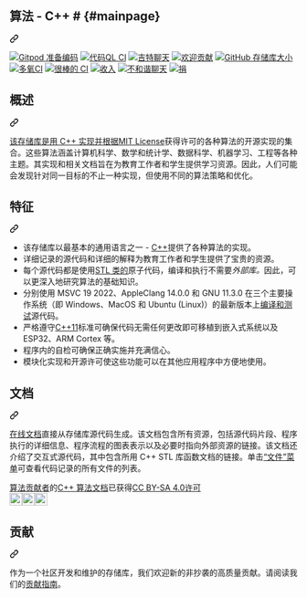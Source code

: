 <div class="Box-sc-g0xbh4-0 bJMeLZ js-snippet-clipboard-copy-unpositioned" data-hpc="true"><article class="markdown-body entry-content container-lg" itemprop="text"><div class="markdown-heading" dir="auto"><h1 tabindex="-1" class="heading-element" dir="auto"><font style="vertical-align: inherit;"><font style="vertical-align: inherit;">算法 - C++ # {#mainpage}</font></font></h1><a id="user-content-the-algorithms---c--mainpage" class="anchor-element" aria-label="永久链接：算法 - C++ # {#mainpage}" href="#the-algorithms---c--mainpage"><svg class="octicon octicon-link" viewBox="0 0 16 16" version="1.1" width="16" height="16" aria-hidden="true"><path d="m7.775 3.275 1.25-1.25a3.5 3.5 0 1 1 4.95 4.95l-2.5 2.5a3.5 3.5 0 0 1-4.95 0 .751.751 0 0 1 .018-1.042.751.751 0 0 1 1.042-.018 1.998 1.998 0 0 0 2.83 0l2.5-2.5a2.002 2.002 0 0 0-2.83-2.83l-1.25 1.25a.751.751 0 0 1-1.042-.018.751.751 0 0 1-.018-1.042Zm-4.69 9.64a1.998 1.998 0 0 0 2.83 0l1.25-1.25a.751.751 0 0 1 1.042.018.751.751 0 0 1 .018 1.042l-1.25 1.25a3.5 3.5 0 1 1-4.95-4.95l2.5-2.5a3.5 3.5 0 0 1 4.95 0 .751.751 0 0 1-.018 1.042.751.751 0 0 1-1.042.018 1.998 1.998 0 0 0-2.83 0l-2.5 2.5a1.998 1.998 0 0 0 0 2.83Z"></path></svg></a></div>

<p dir="auto"><a href="https://gitpod.io/#https://github.com/TheAlgorithms/C-Plus-Plus" rel="nofollow"><img src="https://camo.githubusercontent.com/ae79fbb17edaf2aa57ec8688b746de050226ac46d3c6c50a38c9cb3d2c64768c/68747470733a2f2f696d672e736869656c64732e696f2f62616467652f476974706f642d52656164792d2d746f2d2d436f64652d626c75653f6c6f676f3d676974706f64" alt="Gitpod 准备编码" data-canonical-src="https://img.shields.io/badge/Gitpod-Ready--to--Code-blue?logo=gitpod" style="max-width: 100%;"></a>
<a href="https://github.com/TheAlgorithms/C-Plus-Plus/actions/workflows/codeql.yml"><img src="https://github.com/TheAlgorithms/C-Plus-Plus/actions/workflows/codeql.yml/badge.svg" alt="代码QL CI" style="max-width: 100%;"></a>
<a href="https://gitter.im/TheAlgorithms" rel="nofollow"><img src="https://camo.githubusercontent.com/2a51591fc7e84d09834317e6f0be98c9acc92ac12f556fed6f2247dd154a59ba/68747470733a2f2f696d672e736869656c64732e696f2f62616467652f436861742d4769747465722d6666363962342e7376673f6c6162656c3d43686174266c6f676f3d676974746572267374796c653d666c61742d737175617265" alt="吉特聊天" data-canonical-src="https://img.shields.io/badge/Chat-Gitter-ff69b4.svg?label=Chat&amp;logo=gitter&amp;style=flat-square" style="max-width: 100%;"></a>
<a href="https://github.com/TheAlgorithms/C-Plus-Plus/blob/master/CONTRIBUTING.md"><img src="https://camo.githubusercontent.com/61578ec5512473f79fcded62a10bab7ae5fa5d0e288262f5368ed2e538942de0/68747470733a2f2f696d672e736869656c64732e696f2f7374617469632f76312e7376673f6c6162656c3d436f6e747269627574696f6e73266d6573736167653d57656c636f6d6526636f6c6f723d303035396233267374796c653d666c61742d737175617265" alt="欢迎贡献" data-canonical-src="https://img.shields.io/static/v1.svg?label=Contributions&amp;message=Welcome&amp;color=0059b3&amp;style=flat-square" style="max-width: 100%;"></a>
<a target="_blank" rel="noopener noreferrer nofollow" href="https://camo.githubusercontent.com/ba7157dbebb13bf5e1cf632d3534e86c36b98b5db112df8fb631ef55b05a923b/68747470733a2f2f696d672e736869656c64732e696f2f6769746875622f7265706f2d73697a652f546865416c676f726974686d732f432d506c75732d506c75733f636f6c6f723d726564267374796c653d666c61742d737175617265"><img src="https://camo.githubusercontent.com/ba7157dbebb13bf5e1cf632d3534e86c36b98b5db112df8fb631ef55b05a923b/68747470733a2f2f696d672e736869656c64732e696f2f6769746875622f7265706f2d73697a652f546865416c676f726974686d732f432d506c75732d506c75733f636f6c6f723d726564267374796c653d666c61742d737175617265" alt="GitHub 存储库大小" data-canonical-src="https://img.shields.io/github/repo-size/TheAlgorithms/C-Plus-Plus?color=red&amp;style=flat-square" style="max-width: 100%;"></a>
<a href="https://TheAlgorithms.github.io/C-Plus-Plus" rel="nofollow"><img src="https://github.com/TheAlgorithms/C-Plus-Plus/workflows/Doxygen%20CI/badge.svg" alt="多氧CI" style="max-width: 100%;"></a>
<a href="https://github.com/TheAlgorithms/C-Plus-Plus/actions?query=workflow%3A%22Awesome+CI+Workflow%22"><img src="https://github.com/TheAlgorithms/C-Plus-Plus/workflows/Awesome%20CI%20Workflow/badge.svg" alt="很棒的 CI" style="max-width: 100%;"></a>
<a href="https://liberapay.com/TheAlgorithms" rel="nofollow"><img src="https://camo.githubusercontent.com/0325fa3651a6a5e616375f9557881b1529f6b08d92b6964f33aa1688dfbe49ad/68747470733a2f2f696d672e736869656c64732e696f2f6c69626572617061792f72656365697665732f546865416c676f726974686d732e7376673f6c6f676f3d6c6962657261706179" alt="收入" data-canonical-src="https://img.shields.io/liberapay/receives/TheAlgorithms.svg?logo=liberapay" style="max-width: 100%;"></a>
<a href="https://the-algorithms.com/discord/" rel="nofollow"><img src="https://camo.githubusercontent.com/72fd1f7d1563b066b4fe86d09736a31e87a99b5b48c31470d3b6d5f3a0abd39c/68747470733a2f2f696d672e736869656c64732e696f2f646973636f72642f3830383034353932353535363638323738322e7376673f6c6f676f3d646973636f726426636f6c6f72423d353836354632" alt="不和谐聊天" data-canonical-src="https://img.shields.io/discord/808045925556682782.svg?logo=discord&amp;colorB=5865F2" style="max-width: 100%;"></a>
<a href="https://liberapay.com/TheAlgorithms/donate" rel="nofollow"><img src="https://camo.githubusercontent.com/18cfbc8e266770af00126e8d82b29d1c2f047e6efb5243141f0810496f7c1c66/68747470733a2f2f6c69626572617061792e636f6d2f6173736574732f776964676574732f646f6e6174652e737667" alt="捐" data-canonical-src="https://liberapay.com/assets/widgets/donate.svg" style="max-width: 100%;"></a></p>
<div class="markdown-heading" dir="auto"><h2 tabindex="-1" class="heading-element" dir="auto"><font style="vertical-align: inherit;"><font style="vertical-align: inherit;">概述</font></font></h2><a id="user-content-overview" class="anchor-element" aria-label="永久链接：概述" href="#overview"><svg class="octicon octicon-link" viewBox="0 0 16 16" version="1.1" width="16" height="16" aria-hidden="true"><path d="m7.775 3.275 1.25-1.25a3.5 3.5 0 1 1 4.95 4.95l-2.5 2.5a3.5 3.5 0 0 1-4.95 0 .751.751 0 0 1 .018-1.042.751.751 0 0 1 1.042-.018 1.998 1.998 0 0 0 2.83 0l2.5-2.5a2.002 2.002 0 0 0-2.83-2.83l-1.25 1.25a.751.751 0 0 1-1.042-.018.751.751 0 0 1-.018-1.042Zm-4.69 9.64a1.998 1.998 0 0 0 2.83 0l1.25-1.25a.751.751 0 0 1 1.042.018.751.751 0 0 1 .018 1.042l-1.25 1.25a3.5 3.5 0 1 1-4.95-4.95l2.5-2.5a3.5 3.5 0 0 1 4.95 0 .751.751 0 0 1-.018 1.042.751.751 0 0 1-1.042.018 1.998 1.998 0 0 0-2.83 0l-2.5 2.5a1.998 1.998 0 0 0 0 2.83Z"></path></svg></a></div>
<p dir="auto"><font style="vertical-align: inherit;"></font><a href="https://github.com/TheAlgorithms/C-Plus-Plus/blob/master/LICENSE"><font style="vertical-align: inherit;"><font style="vertical-align: inherit;">该存储库是用 C++ 实现并根据MIT License</font></font></a><font style="vertical-align: inherit;"><font style="vertical-align: inherit;">获得许可的各种算法的开源实现的集合</font><font style="vertical-align: inherit;">。</font><font style="vertical-align: inherit;">这些算法涵盖计算机科学、数学和统计学、数据科学、机器学习、工程等各种主题。其实现和相关文档旨在为教育工作者和学生提供学习资源。</font><font style="vertical-align: inherit;">因此，人们可能会发现针对同一目标的不止一种实现，但使用不同的算法策略和优化。</font></font></p>
<div class="markdown-heading" dir="auto"><h2 tabindex="-1" class="heading-element" dir="auto"><font style="vertical-align: inherit;"><font style="vertical-align: inherit;">特征</font></font></h2><a id="user-content-features" class="anchor-element" aria-label="永久链接：特点" href="#features"><svg class="octicon octicon-link" viewBox="0 0 16 16" version="1.1" width="16" height="16" aria-hidden="true"><path d="m7.775 3.275 1.25-1.25a3.5 3.5 0 1 1 4.95 4.95l-2.5 2.5a3.5 3.5 0 0 1-4.95 0 .751.751 0 0 1 .018-1.042.751.751 0 0 1 1.042-.018 1.998 1.998 0 0 0 2.83 0l2.5-2.5a2.002 2.002 0 0 0-2.83-2.83l-1.25 1.25a.751.751 0 0 1-1.042-.018.751.751 0 0 1-.018-1.042Zm-4.69 9.64a1.998 1.998 0 0 0 2.83 0l1.25-1.25a.751.751 0 0 1 1.042.018.751.751 0 0 1 .018 1.042l-1.25 1.25a3.5 3.5 0 1 1-4.95-4.95l2.5-2.5a3.5 3.5 0 0 1 4.95 0 .751.751 0 0 1-.018 1.042.751.751 0 0 1-1.042.018 1.998 1.998 0 0 0-2.83 0l-2.5 2.5a1.998 1.998 0 0 0 0 2.83Z"></path></svg></a></div>
<ul dir="auto">
<li><font style="vertical-align: inherit;"><font style="vertical-align: inherit;">该存储库以最基本的通用语言之一 - </font></font><a href="https://en.wikipedia.org/wiki/C%2B%2B" rel="nofollow"><font style="vertical-align: inherit;"><font style="vertical-align: inherit;">C++</font></font></a><font style="vertical-align: inherit;"><font style="vertical-align: inherit;">提供了各种算法的实现。</font></font></li>
<li><font style="vertical-align: inherit;"><font style="vertical-align: inherit;">详细记录的源代码和详细的解释为教育工作者和学生提供了宝贵的资源。</font></font></li>
<li><font style="vertical-align: inherit;"><font style="vertical-align: inherit;">每个源代码都是使用</font></font><a href="https://en.wikipedia.org/wiki/Standard_Template_Library" rel="nofollow"><font style="vertical-align: inherit;"><font style="vertical-align: inherit;">STL 类的</font></font></a><font style="vertical-align: inherit;"><font style="vertical-align: inherit;">原子代码，</font><font style="vertical-align: inherit;">编译和执行不需要</font></font><em><font style="vertical-align: inherit;"><font style="vertical-align: inherit;">外部库。</font></font></em><font style="vertical-align: inherit;"><font style="vertical-align: inherit;">因此，可以更深入地研究算法的基础知识。</font></font></li>
<li><font style="vertical-align: inherit;"><font style="vertical-align: inherit;">分别使用 MSVC 19 2022、AppleClang 14.0.0 和 GNU 11.3.0 在三个主要操作系统（即 Windows、MacOS 和 Ubuntu (Linux)）的最新版本上</font></font><a href="https://github.com/TheAlgorithms/C-Plus-Plus/actions?query=workflow%3A%22Awesome+CI+Workflow%22"><font style="vertical-align: inherit;"><font style="vertical-align: inherit;">编译和测试</font></font></a><font style="vertical-align: inherit;"><font style="vertical-align: inherit;">源代码。</font></font></li>
<li><font style="vertical-align: inherit;"><font style="vertical-align: inherit;">严格遵守</font></font><a href="https://en.wikipedia.org/wiki/C%2B%2B11" rel="nofollow"><font style="vertical-align: inherit;"><font style="vertical-align: inherit;">C++11</font></font></a><font style="vertical-align: inherit;"><font style="vertical-align: inherit;">标准可确保代码无需任何更改即可移植到嵌入式系统以及 ESP32、ARM Cortex 等。</font></font></li>
<li><font style="vertical-align: inherit;"><font style="vertical-align: inherit;">程序内的自检可确保正确实施并充满信心。</font></font></li>
<li><font style="vertical-align: inherit;"><font style="vertical-align: inherit;">模块化实现和开源许可使这些功能可以在其他应用程序中方便地使用。</font></font></li>
</ul>
<div class="markdown-heading" dir="auto"><h2 tabindex="-1" class="heading-element" dir="auto"><font style="vertical-align: inherit;"><font style="vertical-align: inherit;">文档</font></font></h2><a id="user-content-documentation" class="anchor-element" aria-label="永久链接：文档" href="#documentation"><svg class="octicon octicon-link" viewBox="0 0 16 16" version="1.1" width="16" height="16" aria-hidden="true"><path d="m7.775 3.275 1.25-1.25a3.5 3.5 0 1 1 4.95 4.95l-2.5 2.5a3.5 3.5 0 0 1-4.95 0 .751.751 0 0 1 .018-1.042.751.751 0 0 1 1.042-.018 1.998 1.998 0 0 0 2.83 0l2.5-2.5a2.002 2.002 0 0 0-2.83-2.83l-1.25 1.25a.751.751 0 0 1-1.042-.018.751.751 0 0 1-.018-1.042Zm-4.69 9.64a1.998 1.998 0 0 0 2.83 0l1.25-1.25a.751.751 0 0 1 1.042.018.751.751 0 0 1 .018 1.042l-1.25 1.25a3.5 3.5 0 1 1-4.95-4.95l2.5-2.5a3.5 3.5 0 0 1 4.95 0 .751.751 0 0 1-.018 1.042.751.751 0 0 1-1.042.018 1.998 1.998 0 0 0-2.83 0l-2.5 2.5a1.998 1.998 0 0 0 0 2.83Z"></path></svg></a></div>
<p dir="auto"><a href="https://TheAlgorithms.github.io/C-Plus-Plus" rel="nofollow"><font style="vertical-align: inherit;"><font style="vertical-align: inherit;">在线文档</font></font></a><font style="vertical-align: inherit;"><font style="vertical-align: inherit;">直接从存储库源代码生成。</font><font style="vertical-align: inherit;">该文档包含所有资源，包括源代码片段、程序执行的详细信息、程序流程的图表表示以及必要时指向外部资源的链接。</font><font style="vertical-align: inherit;">该文档还介绍了交互式源代码，其中包含所用 C++ STL 库函数文档的链接。</font><font style="vertical-align: inherit;">单击</font></font><a href="https://TheAlgorithms.github.io/C-Plus-Plus/files.html" rel="nofollow"><font style="vertical-align: inherit;"><font style="vertical-align: inherit;">“文件”菜单</font></font></a><font style="vertical-align: inherit;"><font style="vertical-align: inherit;">可查看代码记录的所有文件的列表。</font></font></p>
<p dir="auto"><a href="https://thealgorithms.github.io/C-Plus-Plus" rel="nofollow"><font style="vertical-align: inherit;"></font></a><font style="vertical-align: inherit;"></font><a href="https://github.com/TheAlgorithms/C-Plus-Plus/graphs/contributors"><font style="vertical-align: inherit;"><font style="vertical-align: inherit;">算法贡献者</font></font></a><font style="vertical-align: inherit;"><font style="vertical-align: inherit;">的</font><a href="https://thealgorithms.github.io/C-Plus-Plus" rel="nofollow"><font style="vertical-align: inherit;">C++ 算法文档</font></a><font style="vertical-align: inherit;">已获得</font></font><a href="https://creativecommons.org/licenses/by-sa/4.0/?ref=chooser-v1" rel="nofollow"><font style="vertical-align: inherit;"><font style="vertical-align: inherit;">CC BY-SA 4.0许可</font></font></a><br>
<a href="https://creativecommons.org/licenses/by-sa/4.0" rel="nofollow"><img alt="知识共享许可" style="height: 22px; max-width: 100%;" src="https://camo.githubusercontent.com/9a94a9da920fb502de91699e841f6eec7eda7b02c7e2dcd770eb9dbb7083ea76/68747470733a2f2f6d6972726f72732e6372656174697665636f6d6d6f6e732e6f72672f70726573736b69742f69636f6e732f63632e737667" data-canonical-src="https://mirrors.creativecommons.org/presskit/icons/cc.svg"><img alt="信用必须归功于创作者" style="height: 22px; max-width: 100%;" src="https://camo.githubusercontent.com/007437ca114fb64a0db48d5f06ee0f8d95242b8b9230af6c92fceb70fa234507/68747470733a2f2f6d6972726f72732e6372656174697665636f6d6d6f6e732e6f72672f70726573736b69742f69636f6e732f62792e737667" data-canonical-src="https://mirrors.creativecommons.org/presskit/icons/by.svg"><img alt="改编作品必须在相同条款下共享" style="height: 22px; max-width: 100%;" src="https://camo.githubusercontent.com/5b01499164b10048898598bf1df4218a03d833d95909131d3e665efdff4bcae7/68747470733a2f2f6d6972726f72732e6372656174697665636f6d6d6f6e732e6f72672f70726573736b69742f69636f6e732f73612e737667" data-canonical-src="https://mirrors.creativecommons.org/presskit/icons/sa.svg"></a></p>
<div class="markdown-heading" dir="auto"><h2 tabindex="-1" class="heading-element" dir="auto"><font style="vertical-align: inherit;"><font style="vertical-align: inherit;">贡献</font></font></h2><a id="user-content-contributions" class="anchor-element" aria-label="永久链接：贡献" href="#contributions"><svg class="octicon octicon-link" viewBox="0 0 16 16" version="1.1" width="16" height="16" aria-hidden="true"><path d="m7.775 3.275 1.25-1.25a3.5 3.5 0 1 1 4.95 4.95l-2.5 2.5a3.5 3.5 0 0 1-4.95 0 .751.751 0 0 1 .018-1.042.751.751 0 0 1 1.042-.018 1.998 1.998 0 0 0 2.83 0l2.5-2.5a2.002 2.002 0 0 0-2.83-2.83l-1.25 1.25a.751.751 0 0 1-1.042-.018.751.751 0 0 1-.018-1.042Zm-4.69 9.64a1.998 1.998 0 0 0 2.83 0l1.25-1.25a.751.751 0 0 1 1.042.018.751.751 0 0 1 .018 1.042l-1.25 1.25a3.5 3.5 0 1 1-4.95-4.95l2.5-2.5a3.5 3.5 0 0 1 4.95 0 .751.751 0 0 1-.018 1.042.751.751 0 0 1-1.042.018 1.998 1.998 0 0 0-2.83 0l-2.5 2.5a1.998 1.998 0 0 0 0 2.83Z"></path></svg></a></div>
<p dir="auto"><font style="vertical-align: inherit;"><font style="vertical-align: inherit;">作为一个社区开发和维护的存储库，我们欢迎新的非抄袭的高质量贡献。</font><font style="vertical-align: inherit;">请阅读我们的</font></font><a href="https://github.com/TheAlgorithms/C-Plus-Plus/blob/master/CONTRIBUTING.md"><font style="vertical-align: inherit;"><font style="vertical-align: inherit;">贡献指南</font></font></a><font style="vertical-align: inherit;"><font style="vertical-align: inherit;">。</font></font></p>
</article></div>
